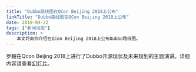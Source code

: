 ```yaml
---
title: "Dubbo路线图在QCon Beijing 2018上公布"
linkTitle: "Dubbo路线图在QCon Beijing 2018上公布"
date: 2018-04-22
tags: ["新闻动态"]
description: >
    本文将向你介绍在QCon Beijing 2018上公布Dubbo路线图。
---
```



罗毅在Qcon Beijing 2018上进行了Dubbo开源现状及未来规划的主题演讲。详细内容请查看[幻灯片](https://github.com/dubbo/awesome-dubbo/raw/master/slides/qcon2018/dubbo-present-and-future.pdf)。
